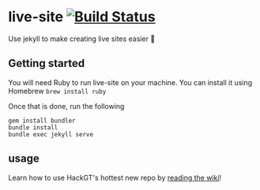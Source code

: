 # live-site [![Build Status](https://travis-ci.org/HackGT/live-site.svg?branch=master)](https://travis-ci.org/HackGT/live-site)
Use jekyll to make creating live sites easier :palm_tree:

## Getting started
You will need Ruby to run live-site on your machine. You can install it using Homebrew
```brew install ruby```

Once that is done, run the following
```
gem install bundler
bundle install
bundle exec jekyll serve
```

## usage
Learn how to use HackGT's hottest new repo by [reading the wiki](https://github.com/HackGT/live-site/wiki)!

